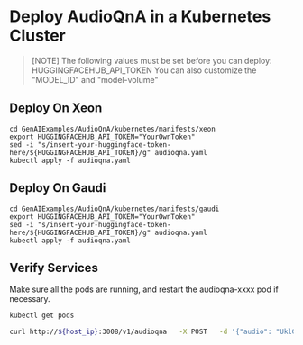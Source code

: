 # Deploy AudioQnA in a Kubernetes Cluster

> [NOTE]
> The following values must be set before you can deploy:
> HUGGINGFACEHUB_API_TOKEN
> You can also customize the "MODEL_ID" and "model-volume"

## Deploy On Xeon
```
cd GenAIExamples/AudioQnA/kubernetes/manifests/xeon
export HUGGINGFACEHUB_API_TOKEN="YourOwnToken"
sed -i "s/insert-your-huggingface-token-here/${HUGGINGFACEHUB_API_TOKEN}/g" audioqna.yaml
kubectl apply -f audioqna.yaml
```
## Deploy On Gaudi
```
cd GenAIExamples/AudioQnA/kubernetes/manifests/gaudi
export HUGGINGFACEHUB_API_TOKEN="YourOwnToken"
sed -i "s/insert-your-huggingface-token-here/${HUGGINGFACEHUB_API_TOKEN}/g" audioqna.yaml
kubectl apply -f audioqna.yaml
```


## Verify Services

Make sure all the pods are running, and restart the audioqna-xxxx pod if necessary.

```bash
kubectl get pods

curl http://${host_ip}:3008/v1/audioqna   -X POST   -d '{"audio": "UklGRigAAABXQVZFZm10IBIAAAABAAEARKwAAIhYAQACABAAAABkYXRhAgAAAAEA", "max_new_tokens":64}'   -H 'Content-Type: application/json'
```
